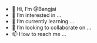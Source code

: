 - 👋 Hi, I’m @Bangjai
- 👀 I’m interested in ...
- 🌱 I’m currently learning ...
- 💞️ I’m looking to collaborate on ...
- 📫 How to reach me ...

<!---
Bangjai/Bangjai is a ✨ special ✨ repository because its `README.md` (this file) appears on your GitHub profile.
You can click the Preview link to take a look at your changes.
--->
